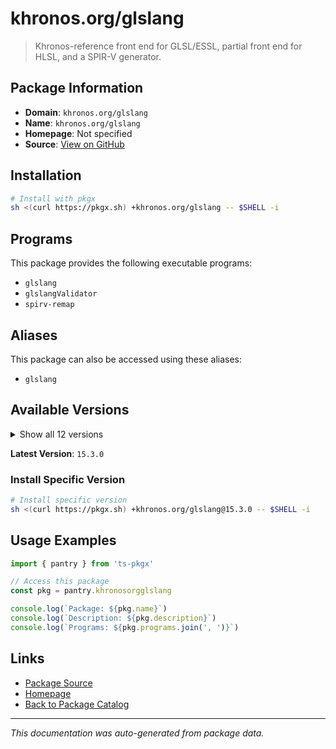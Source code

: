 # khronos.org/glslang

> Khronos-reference front end for GLSL/ESSL, partial front end for HLSL, and a SPIR-V generator.

## Package Information

- **Domain**: `khronos.org/glslang`
- **Name**: `khronos.org/glslang`
- **Homepage**: Not specified
- **Source**: [View on GitHub](https://github.com/pkgxdev/pantry/tree/main/projects/khronos.org/glslang/package.yml)

## Installation

```bash
# Install with pkgx
sh <(curl https://pkgx.sh) +khronos.org/glslang -- $SHELL -i
```

## Programs

This package provides the following executable programs:

- `glslang`
- `glslangValidator`
- `spirv-remap`

## Aliases

This package can also be accessed using these aliases:

- `glslang`

## Available Versions

<details>
<summary>Show all 12 versions</summary>

- `15.3.0`, `15.2.0`, `15.1.0`, `15.0.0`, `14.3.0`
- `14.2.0`, `14.1.0`, `14.0.0`, `13.1.1`, `13.1.0`
- `13.0.0`, `12.3.1`

</details>

**Latest Version**: `15.3.0`

### Install Specific Version

```bash
# Install specific version
sh <(curl https://pkgx.sh) +khronos.org/glslang@15.3.0 -- $SHELL -i
```

## Usage Examples

```typescript
import { pantry } from 'ts-pkgx'

// Access this package
const pkg = pantry.khronosorgglslang

console.log(`Package: ${pkg.name}`)
console.log(`Description: ${pkg.description}`)
console.log(`Programs: ${pkg.programs.join(', ')}`)
```

## Links

- [Package Source](https://github.com/pkgxdev/pantry/tree/main/projects/khronos.org/glslang/package.yml)
- [Homepage](#)
- [Back to Package Catalog](../package-catalog.md)

---

*This documentation was auto-generated from package data.*
